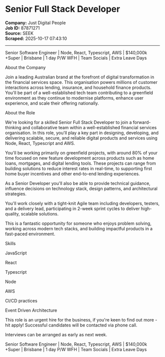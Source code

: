 # Senior Full Stack Developer

**Company:** Just Digital People  
**Job ID:** 87871271  
**Source:** SEEK  
**Scraped:** 2025-10-17 07:43:10

---

Senior Software Engineer | Node, React, Typescript, AWS | $140,000k +Super | Brisbane | 1 day P/W WFH | Team Socials | Extra Leave Days

About the Company

Join a leading Australian brand at the forefront of digital transformation in the financial services space. This organisation powers millions of customer interactions across lending, insurance, and household finance products. You'll be part of a well-established tech team contributing to a greenfield environment as they continue to modernise platforms, enhance user experience, and scale their offering nationally.

About the Role

We're looking for a skilled Senior Full Stack Developer to join a forward-thinking and collaborative team within a well-established financial services organisation. In this role, you'll play a key part in designing, developing, and delivering scalable, secure, and reliable digital products and services using Node, React, Typescript and AWS.

You'll be working primarily on greenfield projects, with around 80% of your time focused on new feature development across products such as home loans, mortgages, and digital lending tools. These projects can range from building solutions to reduce interest rates in real-time, to supporting first home buyer incentives and other end-to-end lending experiences.

As a Senior Developer you'll also be able to provide technical guidance, influence decisions on technology stack, design patterns, and architectural strategies.

You'll work closely with a tight-knit Agile team including developers, testers, and a delivery lead, participating in 2-week sprint cycles to deliver high-quality, scalable solutions.

This is a fantastic opportunity for someone who enjoys problem solving, working across modern tech stacks, and building impactful products in a fast-paced environment.

Skills

JavaScript

React

Typescript

Node

AWS

CI/CD practices

Event Driven Architecture

This role is an urgent hire for the business, if you're keen to find out more - hit apply! Successful candidates will be contacted via phone call.

Interviews can be arranged as early as next week.

Senior Software Engineer | Node, React, Typescript, AWS | $140,000k +Super | Brisbane | 1 day P/W WFH | Team Socials | Extra Leave Days

